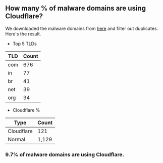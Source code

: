 ## How many % of malware domains are using Cloudflare?


We downloaded the malware domains from [here](https://urlhaus.abuse.ch) and filter out duplicates.
Here's the result.


[//]: # (start replacement)


- Top 5 TLDs

| TLD | Count |
| --- | --- |
| com | 676 |
| in | 77 |
| br | 41 |
| net | 39 |
| org | 34 |


- Cloudflare %

| Type | Count |
| --- | --- |
| Cloudflare | 121 |
| Normal | 1,129 |


### 9.7% of malware domains are using Cloudflare.